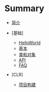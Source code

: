 # Summary

* [简介](README.md)

* [基础]
    * [HelloWorld](./BASE/Hello.md)
    * [基本](./BASE/Basic.md)
    * [类和对象](./BASE/ClassObject.md)
    * [API](./BASE/API.md)
    * [FAQ](./BASE/FAQ.md)

* [CLR]
    * [项目构建](./CLR/CLR_Hello.md)
    